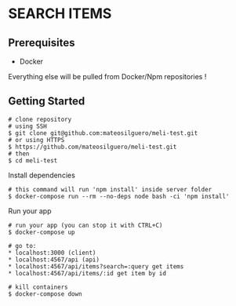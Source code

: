 # SEARCH ITEMS

## Prerequisites
- Docker

Everything else will be pulled from Docker/Npm repositories !

Getting Started
---------------
```
# clone repository
# using SSH
$ git clone git@github.com:mateosilguero/meli-test.git
# or using HTTPS
$ https://github.com/mateosilguero/meli-test.git
# then
$ cd meli-test
```

Install dependencies

```
# this command will run 'npm install' inside server folder
$ docker-compose run --rm --no-deps node bash -ci 'npm install'
```

Run your app

```
# run your app (you can stop it with CTRL+C)
$ docker-compose up

# go to:
* localhost:3000 (client)
* localhost:4567/api (api)
* localhost:4567/api/items?search=:query get items
* localhost:4567/api/items/:id get item by id

# kill containers
$ docker-compose down
```
